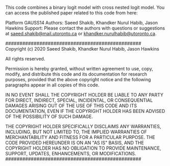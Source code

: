 This code combines a binary logit model with cross nested logit model.
You can access the published paper related to this code from here: 
  
Platform GAUSS14
Authors: Saeed Shakib, Khandker Nurul Habib, Jason Hawkins
Support: Please contact the authors with questions or suggestions at saeed.shakib@mail.utoronto.ca or khandker.nurulhabib@utoronto.ca. 


################################################</br>
Copyright (c) 2020 Saeed Shakib, Khandker Nurul Habib, Jason Hawkins

All rights reserved.

Permission is hereby granted, without written agreement to use,
copy, modify, and distribute this code and its documentation for research 
purposes, provided that the above copyright notice and the following paragraphs
appear in all copies of this code.

IN NO EVENT SHALL THE COPYRIGHT HOLDER BE LIABLE TO ANY PARTY FOR
DIRECT, INDIRECT, SPECIAL, INCIDENTAL, OR CONSEQUENTIAL DAMAGES
ARISING OUT OF THE USE OF THIS CODE AND ITS DOCUMENTATION, EVEN
IF THE COPYRIGHT HOLDER HAS BEEN ADVISED OF THE POSSIBILITY OF SUCH
DAMAGE.

THE COPYRIGHT HOLDER SPECIFICALLY DISCLAIMS ANY WARRANTIES, INCLUDING,
BUT NOT LIMITED TO, THE IMPLIED WARRANTIES OF MERCHANTABILITY AND
FITNESS FOR A PARTICULAR PURPOSE.  THE CODE PROVIDED HEREUNDER IS
ON AN "AS IS" BASIS, AND THE COPYRIGHT HOLDER HAS NO OBLIGATION TO
PROVIDE MAINTENANCE, SUPPORT, UPDATES, ENHANCEMENTS, OR MODIFICATIONS.</br>
################################################
